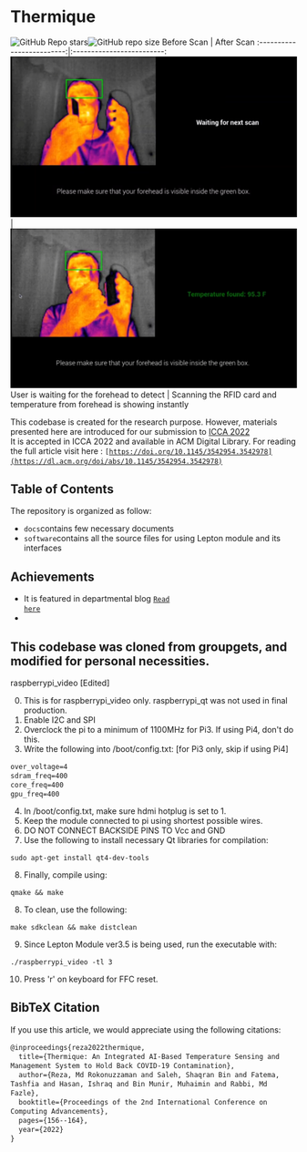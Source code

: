 # Thermique
![GitHub Repo stars](https://img.shields.io/github/stars/EmonRezaBD/Data-Analyzer)![GitHub repo size](https://img.shields.io/github/repo-size/EmonRezaBD/Data-Analyzer?color=red) 
Before Scan            |  After Scan
:-------------------------:|:-------------------------:
![Fig. 1](https://github.com/EmonRezaBD/Thermique/blob/main/BeforeScan.PNG) | ![Fig. 2](https://github.com/EmonRezaBD/Thermique/blob/main/AfterSacn.PNG)
User is waiting for the forehead to detect | Scanning the RFID card and temperature from forehead is showing instantly

This codebase is created for the research purpose. However, materials presented here are introduced for our submission to [ICCA 2022](https://www.aiub.edu/2nd-international-conference-on-computing-advancements---icca-2022) <br>
It is accepted in ICCA 2022 and available in ACM Digital Library. For reading the full article visit here : <code>[https://doi.org/10.1145/3542954.3542978](https://dl.acm.org/doi/abs/10.1145/3542954.3542978)</code>

## Table of Contents 
The repository is organized as follow:
* <code>docs</code>contains few necessary documents
* <code>software</code>contains all the source files for using Lepton module and its interfaces
## Achievements
* It is featured in departmental blog <code>[Read here](https://mist.ac.bd/blog/cse/post/thermique_temperature_detection_using_thermal_image_for_covid_19_screening-149)</code>
* 

## This codebase was cloned from groupgets, and modified for personal necessities.
raspberrypi_video [Edited]

0. This is for raspberrypi_video only. raspberrypi_qt was not used in final production.
1. Enable I2C and SPI
2. Overclock the pi to a minimum of 1100MHz for Pi3. If using Pi4, don't do this.
3. Write the following into /boot/config.txt: [for Pi3 only, skip if using Pi4]

```
over_voltage=4  
sdram_freq=400  
core_freq=400  
gpu_freq=400  
```
4. In /boot/config.txt, make sure hdmi hotplug is set to 1.
5. Keep the module connected to pi using shortest possible wires.
6. DO NOT CONNECT BACKSIDE PINS TO Vcc and GND
7. Use the following to install necessary Qt libraries for compilation:

```
sudo apt-get install qt4-dev-tools
```

8. Finally, compile using:

```
qmake && make
```

8. To clean, use the following:

```
make sdkclean && make distclean
```

9. Since Lepton Module ver3.5 is being used, run the executable with:

```
./raspberrypi_video -tl 3
```

10. Press 'r' on keyboard for FFC reset.

## BibTeX Citation

If you use this article, we would appreciate using the following citations:
```
@inproceedings{reza2022thermique,
  title={Thermique: An Integrated AI-Based Temperature Sensing and Management System to Hold Back COVID-19 Contamination},
  author={Reza, Md Rokonuzzaman and Saleh, Shaqran Bin and Fatema, Tashfia and Hasan, Ishraq and Bin Munir, Muhaimin and Rabbi, Md Fazle},
  booktitle={Proceedings of the 2nd International Conference on Computing Advancements},
  pages={156--164},
  year={2022}
}
```
